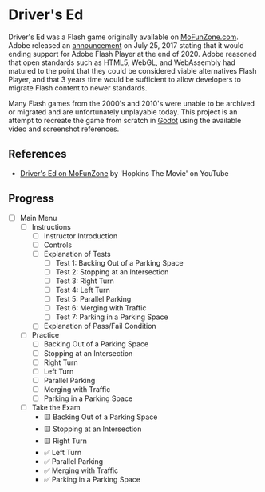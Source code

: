 # Driver's Ed

Driver's Ed was a Flash game originally available on 
[MoFunZone.com](https://web.archive.org/web/20140802035132/https://www.mofunzone.com/games/driversed.html).
Adobe released an [announcement](https://blog.adobe.com/en/publish/2017/07/25/adobe-flash-update)
on July 25, 2017 stating that it would ending support for Adobe Flash Player at 
the end of 2020. Adobe reasoned that open standards such as HTML5, WebGL, and
WebAssembly had matured to the point that they could be considered viable 
alternatives Flash Player, and that 3 years time would be sufficient to allow 
developers to migrate Flash content to newer standards.

Many Flash games from the 2000's and 2010's were unable to be archived
or migrated and are unfortunately unplayable today. This project is an attempt 
to recreate the game from scratch in [Godot](https://godotengine.org/) using 
the available video and screenshot references. 

## References

* [Driver's Ed on MoFunZone](https://www.youtube.com/watch?v=huayj5IllwI)
by 'Hopkins The Movie' on YouTube

## Progress

* ☐ Main Menu
    * ☐ Instructions
        * ☐ Instructor Introduction
        * ☐ Controls
        * ☐ Explanation of Tests
            * ☐ Test 1: Backing Out of a Parking Space
            * ☐ Test 2: Stopping at an Intersection
            * ☐ Test 3: Right Turn
            * ☐ Test 4: Left Turn
            * ☐ Test 5: Parallel Parking
            * ☐ Test 6: Merging with Traffic
            * ☐ Test 7: Parking in a Parking Space
        * ☐ Explanation of Pass/Fail Condition
    * ☐ Practice
        * ☐ Backing Out of a Parking Space
        * ☐ Stopping at an Intersection
        * ☐ Right Turn
        * ☐ Left Turn
        * ☐ Parallel Parking
        * ☐ Merging with Traffic
        * ☐ Parking in a Parking Space
    * ☐ Take the Exam
        * 🟨 Backing Out of a Parking Space
        * 🟨 Stopping at an Intersection
        * 🟨 Right Turn
        * ✅ Left Turn
        * ✅ Parallel Parking
        * ✅ Merging with Traffic
        * ✅ Parking in a Parking Space